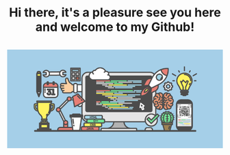 <div align="center">
  <h1>Hi there, it's a pleasure see you here and welcome to my Github!</h1>
  <br>
  <img src="home.png"/>
</div>